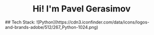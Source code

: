 <h1 align="center">Hi! I'm Pavel Gerasimov</h1>
## Tech Stack:
![Python](https://cdn3.iconfinder.com/data/icons/logos-and-brands-adobe/512/267_Python-1024.png)
